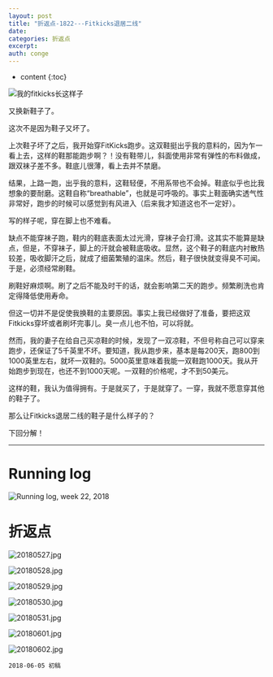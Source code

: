 ```yaml
---
layout: post
title: "折返点-1822---Fitkicks退居二线"
date:
categories: 折返点
excerpt:
auth: conge
---
```

* content
{:toc}

![我的fitkicks长这样子](/assets/images/折返点/118382-803f52fd77a8bcc1.png)

又换新鞋子了。

这次不是因为鞋子又坏了。

上次鞋子坏了之后，我开始穿FitKicks跑步。这双鞋挺出乎我的意料的，因为乍一看上去，这样的鞋那能跑步啊？！没有鞋带儿，斜面使用非常有弹性的布料做成，跟双袜子差不多。鞋底儿很薄，看上去并不禁磨。

结果，上路一跑，出乎我的意料，这鞋轻便，不用系带也不会掉。鞋底似乎也比我想象的要耐磨。这鞋自称“breathable”，也就是可呼吸的。事实上鞋面确实透气性非常好，跑步的时候可以感觉到有风进入（后来我才知道这也不一定好）。

写的样子呢，穿在脚上也不难看。

缺点不能穿袜子跑，鞋内的鞋底表面太过光滑，穿袜子会打滑。这其实不能算是缺点，但是，不穿袜子，脚上的汗就会被鞋底吸收。显然，这个鞋子的鞋底内衬散热较差，吸收脚汗之后，就成了细菌繁殖的温床。然后，鞋子很快就变得臭不可闻。于是，必须经常刷鞋。

刷鞋好麻烦啊。刷了之后不能及时干的话，就会影响第二天的跑步。频繁刷洗也肯定得降低使用寿命。

但这一切并不是促使我换鞋的主要原因。事实上我已经做好了准备，要把这双Fitkicks穿坏或者刷坏完事儿。臭一点儿也不怕，可以将就。

然而，我的妻子在给自己买凉鞋的时候，发现了一双凉鞋，不但号称自己可以穿来跑步，还保证了5千英里不坏。要知道，我从跑步来，基本是每200天，跑800到1000英里左右，就坏一双鞋的。5000英里意味着我能一双鞋跑1000天。我从开始跑步到现在，也还不到1000天呢。一双鞋的价格呢，才不到50美元。

这样的鞋，我认为值得拥有。于是就买了，于是就穿了。一穿，我就不愿意穿其他的鞋子了。

那么让Fitkicks退居二线的鞋子是什么样子的？

下回分解！

----

# Running log
![Running log, week 22, 2018](/assets/images/折返点/118382-edec7f0553855be4.png)

# 折返点
![20180527.jpg](/assets/images/折返点/118382-01a1986fee79ff10.jpg)

![20180528.jpg](/assets/images/折返点/118382-40aa3d0b91771735.jpg)

![20180529.jpg](/assets/images/折返点/118382-334c5b48993a2d1c.jpg)

![20180530.jpg](/assets/images/折返点/118382-c67ebf7e90f5da4b.jpg)

![20180531.jpg](/assets/images/折返点/118382-eb25808362acc8c7.jpg)

![20180601.jpg](/assets/images/折返点/118382-12433d50b39eacfb.jpg)

![20180602.jpg](/assets/images/折返点/118382-995a7f4ee4e0b0f5.jpg)

```
2018-06-05 初稿
```
